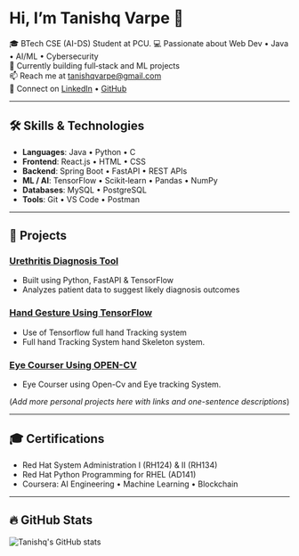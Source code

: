 # Hi, I’m Tanishq Varpe 👋

🎓 BTech CSE (AI-DS) Student at PCU.
💻 Passionate about Web Dev • Java • AI/ML • Cybersecurity  
🚀 Currently building full‑stack and ML projects  
📫 Reach me at tanishqvarpe@gmail.com  
🔗 Connect on [LinkedIn](https://www.linkedin.com/in/tanishq-varpe-01839528a/) • [GitHub](https://github.com/TanishqVarpe)

---

## 🛠️ Skills & Technologies

- **Languages**: Java • Python • C  
- **Frontend**: React.js • HTML • CSS  
- **Backend**: Spring Boot • FastAPI • REST APIs  
- **ML / AI**: TensorFlow • Scikit‑learn • Pandas • NumPy  
- **Databases**: MySQL • PostgreSQL  
- **Tools**: Git • VS Code • Postman

---

## 📂 Projects

### [Urethritis Diagnosis Tool](https://github.com/TanishqVarpe/your-project-link)
- Built using Python, FastAPI & TensorFlow  
- Analyzes patient data to suggest likely diagnosis outcomes

### [Hand Gesture Using TensorFlow](https://github.com/TanishqVarpe/Hand-Gesture-using-Tensorflow.git)
- Use of Tensorflow full hand Tracking system  
- Full hand Tracking System hand Skeleton system.

### [Eye Courser Using OPEN-CV](https://github.com/TanishqVarpe/eye_Cursor.git)
- Eye Courser using Open-Cv and Eye tracking System.

(*Add more personal projects here with links and one-sentence descriptions*)

---

## 🎓 Certifications

- Red Hat System Administration I (RH124) & II (RH134)  
- Red Hat Python Programming for RHEL (AD141)  
- Coursera: AI Engineering • Machine Learning • Blockchain

---

## 🔥 GitHub Stats

![Tanishq's GitHub stats](https://github-readme-stats.vercel.app/api?username=TanishqVarpe&show_icons=true&theme=dark)
